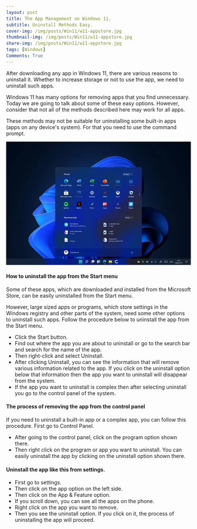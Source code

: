```yaml
---
layout: post
title: The App Management on Windows 11.
subtitle: Uninstall Methods Easy.
cover-img: /img/posts/Win11/w11-appstore.jpg
thumbnail-img: /img/posts/Win11/w11-appstore.jpg
share-img: /img/posts/Win11/w11-appstore.jpg
tags: [Windows]
Comments: True
---
```


After downloading any app in Windows 11, there are various reasons to uninstall it. Whether to increase storage or not to use the app, we need to uninstall such apps.

Windows 11 has many options for removing apps that you find unnecessary. Today we are going to talk about some of these easy options. However, consider that not all of the methods described here may work for all apps.

These methods may not be suitable for uninstalling some built-in apps (apps on any device's system). For that you need to use the command prompt.

![Win11](/img/posts/Win11/Win11UNS.jpg)

#### How to uninstall the app from the Start menu

Some of these apps, which are downloaded and installed from the Microsoft Store, can be easily uninstalled from the Start menu.

However, large sized apps or programs, which store settings in the Windows registry and other parts of the system, need some other options to uninstall such apps. Follow the procedure below to uninstall the app from the Start menu.

- Click the Start button.
- Find out where the app you are about to uninstall or go to the search bar and search for the name of the app.
- Then right-click and select Uninstall.
- After clicking Uninstall, you can see the information that will remove various information related to the app. If you click on the uninstall option below that information then the app you want to uninstall will disappear from the system.
- If the app you want to uninstall is complex then after selecting uninstall you go to the control panel of the system.

#### The process of removing the app from the control panel

If you need to uninstall a built-in app or a complex app, you can follow this procedure. First go to Control Panel.

- After going to the control panel, click on the program option shown there.
- Then right click on the program or app you want to uninstall. You can easily uninstall the app by clicking on the uninstall option shown there.

#### Uninstall the app like this from settings.

- First go to settings.
- Then click on the app option on the left side.
- Then click on the App & Feature option.
- If you scroll down, you can see all the apps on the phone.
- Right click on the app you want to remove.
- Then you see the uninstall option. If you click on it, the process of uninstalling the app will proceed.